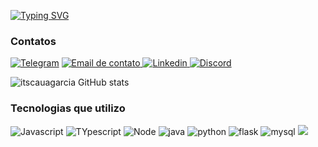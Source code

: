 [![Typing SVG](https://readme-typing-svg.demolab.com?font=Press+Start+2P&duration=3000&pause=1000&color=FF9302&width=435&lines=Hi+Devs%2C+I'm+Garcia)](https://git.io/typing-svg)

### Contatos
[![Telegram](https://img.shields.io/badge/Telegram-2CA5E0?style=for-the-badge&logo=telegram&logoColor=white)](http://t.me/escadarolante)
[![Email de contato](https://img.shields.io/badge/Gmail-D14836?style=for-the-badge&logo=gmail&logoColor=white) ](mailto:omggass@gmail.com)
[![Linkedin](https://img.shields.io/badge/LinkedIn-0077B5?style=for-the-badge&logo=linkedin&logoColor=white) ](https://www.linkedin.com/in/cau%C3%A3-garcia-06b7a7123/) 
[![Discord](https://img.shields.io/badge/Discord-7289DA?style=for-the-badge&logo=discord&logoColor=white) ](https://discord.com/users/840298597362434098)


![itscauagarcia GitHub stats](https://github-readme-stats.vercel.app/api?username=devbrasuca&show_icons=true&theme=dracula)

<!--[![Top Langs](https://github-readme-stats.vercel.app/api/top-langs/?username=itscauagarcia&layout=compact&theme=dracula)](https://github.com/anuraghazra/github-readme-stats)-->


### Tecnologias que utilizo 
![Javascript](https://img.shields.io/badge/JavaScript-323330?style=for-the-badge&logo=javascript&logoColor=F7DF1E)
![TYpescript](https://img.shields.io/badge/TypeScript-007ACC?style=for-the-badge&logo=typescript&logoColor=white)
![Node](https://img.shields.io/badge/Node.js-43853D?style=for-the-badge&logo=node.js&logoColor=white)
![java](https://img.shields.io/badge/Java-ED8B00?style=for-the-badge&logo=java&logoColor=white)
![python](https://img.shields.io/badge/Python-3776AB?style=for-the-badge&logo=python&logoColor=white)
![flask](https://img.shields.io/badge/Flask-000000?style=for-the-badge&logo=flask&logoColor=white)
![mysql](https://img.shields.io/badge/MySQL-00000F?style=for-the-badge&logo=mysql&logoColor=white)
![](https://img.shields.io/badge/Shell_Script-121011?style=for-the-badge&logo=gnu-bash&logoColor=white)



